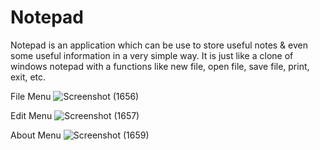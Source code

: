 # Notepad
Notepad is an application which can be use to store useful notes &amp; even some useful information in a very simple way. It is just like a clone of windows notepad with a functions like new file, open file, save file, print, exit, etc.



File Menu
![Screenshot (1656)](https://user-images.githubusercontent.com/110468237/183024196-22797b68-ec33-48c5-9a47-b5182390e5c4.png)

Edit Menu
![Screenshot (1657)](https://user-images.githubusercontent.com/110468237/183024713-677155d8-100c-456c-812e-f3458b8abdf3.png)

About Menu
![Screenshot (1659)](https://user-images.githubusercontent.com/110468237/183025054-bb0ba7e9-413a-4738-9726-02719ac850cd.png)



